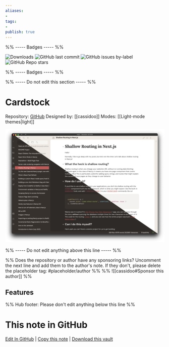 ```yaml
---
aliases:
- 
tags: 
- 
publish: true
---
```


%% ----- Badges ----- %%

![Downloads](https://img.shields.io/badge/downloads-4176-573E7A?style=for-the-badge&logo=)
![GitHub last commit](https://img.shields.io/github/last-commit/cassidoo/cardstock?color=573E7A&label=last%20update&logo=github&style=for-the-badge)
![GitHub issues by-label](https://img.shields.io/github/issues/cassidoo/cardstock/help%20wanted?color=573E7A&logo=github&style=for-the-badge) 
![GitHub Repo stars](https://img.shields.io/github/stars/cassidoo/cardstock?color=573E7A&logo=github&style=for-the-badge)

%% ----- Badges ----- %%

%% ----- Do not edit this section ----- %%

# Cardstock

Repository: [GitHub](https://github.com/cassidoo/cardstock)
Designed by: [[cassidoo]]
Modes: [[Light-mode themes|light]]



![screenshot](https://github.com/cassidoo/cardstock/raw/main/screenshot.png)

%% ----- Do not edit anything above this line ----- %% 

%% Does the repository or author have any sponsoring links? Uncomment the next line and add them to the author's note. If they don't, please delete the placeholder tag: #placeholder/author %%
%% ![[cassidoo#Sponsor this author]] %%


## Features



%% Hub footer: Please don't edit anything below this line %%

# This note in GitHub

<span class="git-footer">[Edit In GitHub](https://github.dev/obsidian-community/obsidian-hub/blob/main/02%20-%20Community%20Expansions/02.05%20All%20Community%20Expansions/Themes/Cardstock.md "git-hub-edit-note") | [Copy this note](https://raw.githubusercontent.com/obsidian-community/obsidian-hub/main/02%20-%20Community%20Expansions/02.05%20All%20Community%20Expansions/Themes/Cardstock.md "git-hub-copy-note") | [Download this vault](https://github.com/obsidian-community/obsidian-hub/archive/refs/heads/main.zip "git-hub-download-vault") </span>
